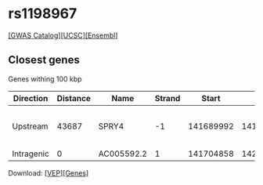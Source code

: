 # rs1198967

[[GWAS Catalog]](https://www.ebi.ac.uk/gwas/variants/rs1198967)[[UCSC]](https://genome.ucsc.edu/cgi-bin/hgTracks?position=chr5:141649707-141849707&addHighlight=hg19.chr5%3A123065528%2D123066028%23fcfcac&hgFind.matches=rs1198967&db=hg19)[[Ensembl]](https://grch37.ensembl.org/Homo_sapiens/Variation/Explore?r=5:141749707-141749707;v=rs1198967;vdb=variation)
## Closest genes

Genes withing 100 kbp

| Direction | Distance | Name | Strand | Start | End | Biotype | Description | ID |
| --------- | -------- | ---- | ------ | ----- | --- | ------- | ----------- | -- |
| Upstream | 43687 | SPRY4 | -1 | 141689992 | 141706020 | protein_coding | sprouty homolog 4 (Drosophila) [Source:HGNC Symbol;Acc:15533] | ENSG00000187678 |
| Intragenic | 0 | AC005592.2 | 1 | 141704858 | 142051566 | antisense |  | ENSG00000231185 |


Download: [[VEP]](rs1198967_vep.json.gz)[[Genes]](rs1198967_gene.json.gz)

